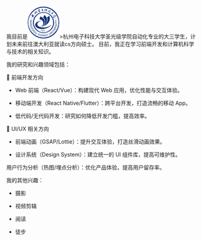 
我目前是<img src='images/hdu_logo.png' style='width: 6em;'>>杭州电子科技大学圣光级学院自动化专业的大三学生，计划未来前往澳大利亚就读cs方向硕士。
目前，我正在学习前端开发和计算机科学与技术的相关知识。


我的研究和兴趣领域包括：

📱 前端开发方向

- Web 前端（React/Vue）：构建现代 Web 应用，优化性能与交互体验。

- 移动端开发（React Native/Flutter）：跨平台开发，打造流畅的移动 App。

- 低代码/无代码开发：研究如何降低开发门槛，提高效率。

🎨 UI/UX 相关方向

- 前端动画（GSAP/Lottie）：提升交互体验，打造丝滑动画效果。

- 设计系统（Design System）：建立统一的 UI 组件库，提高可维护性。


用户行为分析（热图/埋点分析）：优化产品体验，提高用户留存率。

我的其他兴趣：

- 摄影

- 视频剪辑

- 阅读

- 徒步  

